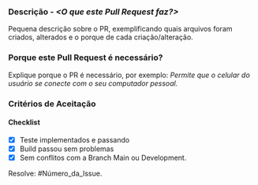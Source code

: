 ### Descrição - _<O que este Pull Request faz?>_
Pequena descrição sobre o PR, exemplificando quais arquivos foram criados, alterados e o porque de cada criação/alteração.

### Porque este Pull Request é necessário?
Explique porque o PR é necessário, por exemplo:
_Permite que o celular do usuário se conecte com o seu computador pessoal._

### Critérios de Aceitação
#### Checklist

- [x] Teste implementados e passando
- [x] Build passou sem problemas
- [x] Sem conflitos com a Branch Main ou Development.

Resolve: #Número_da_Issue.